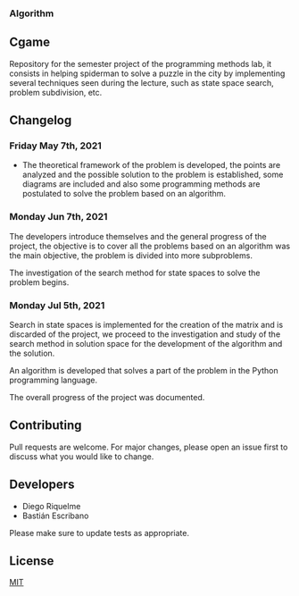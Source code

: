 ### **Algorithm**
  
## Cgame
Repository for the semester project of the programming methods lab, it consists in helping spiderman to solve a puzzle in the city by implementing several techniques seen during the lecture, such as state space search, problem subdivision, etc.


## Changelog


### Friday May 7th, 2021

* The theoretical framework of the problem is developed, the points are analyzed and the possible solution to the problem is established, some diagrams are included and also some programming methods are postulated to solve the problem based on an algorithm.


### Monday Jun 7th, 2021


The developers introduce themselves and the general progress of the project, the objective is to cover all the problems based on an algorithm was the main objective, the problem is divided into more subproblems.

The investigation of the search method for state spaces to solve the problem begins.

           
       
### Monday Jul 5th, 2021

Search in state spaces is implemented for the creation of the matrix and is discarded of the project, we proceed to the investigation and study of the search method in solution space for the development of the algorithm and the solution.

An algorithm is developed that solves a part of the problem in the Python programming language.

The overall progress of the project was documented.


## Contributing
Pull requests are welcome. For major changes, please open an issue first to discuss what you would like to change.

## Developers

* Diego Riquelme
* Bastián Escribano

Please make sure to update tests as appropriate.

## License
[MIT](https://choosealicense.com/licenses/mit/)

